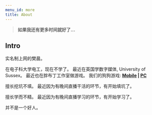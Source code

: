 ```yaml
---
menu_id: more
title: About
---
```


> **如果我还有更多时间就好了...**

## Intro

实名制上网的樊晨。

在电子科大学电工，现在不学了。
最近在英国学数字媒体, University of Sussex。
最近也在胖布丁工作室做游戏。 我们的狗狗游戏: **[Mobile](https://www.taptap.com/app/215417) | [PC](https://www.wegame.com.cn/store/2008080/)**

擅长挖坑不填。
最近因为有晚间直播干活的环节，有开始填坑了。

擅长学而不精。
最近因为有晚间直播学习的环节，有开始学习了。

并不是一个好人。